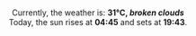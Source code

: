 <p  align="center"><br/>Currently, the weather is: <b> 31°C, <i>broken clouds</i></b></br>Today, the sun rises at <b>04:45</b> and sets at <b>19:43</b>.</p>